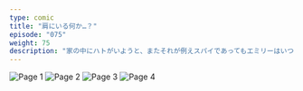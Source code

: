 ```yaml
---
type: comic
title: "肩にいる何か…？"
episode: "075"
weight: 75
description: "家の中にハトがいようと、またそれが例えスパイであってもエミリーはいつも通り。オレンジはそれを不思議に思いつつもなんだか楽しそうでした… 😋"
---
```


![Page 1](name-1.jpg)
![Page 2](name-2.jpg)
![Page 3](name-3.jpg)
![Page 4](name-4.jpg)
